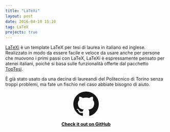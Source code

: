 ```yaml
---
title: "LaTeXi"
layout: post
date: 2016-04-10 15:10
tag: LaTeX
projects: true
---
```


[LaTeXi](http://poros.github.io/LaTeXi/) è un template LaTeX per tesi di laurea in italiano ed inglese. Realizzato in modo da essere facile e veloce da usare anche per persone che muovono i primi passi con LaTeX, LaTeXi è espressamente pensato per atenei italiani, poiché si basa sulle funzionalità offerte dal pacchetto [TopTesi](http://www.ctan.org/tex-archive/macros/latex/contrib/toptesi).

È già stato usato da una decina di laureandi del Politecnico di Torino senza troppi problemi, ma fate un fischio nel caso abbiate bisogno di aiuto.

<div align="center">
<a style="color:black" href="https://github.com/poros/LaTeXi">
<img src="/assets/images/github_logo.png" alt="Check it out on GitHub">
<p><strong>Check it out on GitHub</strong></p>
</a>
</div>
